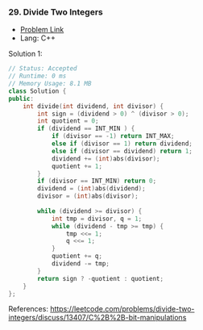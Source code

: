 ### 29. Divide Two Integers

- [Problem Link](https://leetcode.com/problems/divide-two-integers/)
- Lang: C++

Solution 1:
```c++
// Status: Accepted
// Runtime: 0 ms
// Memory Usage: 8.1 MB
class Solution {
public:
    int divide(int dividend, int divisor) {
        int sign = (dividend > 0) ^ (divisor > 0);
        int quotient = 0;
        if (dividend == INT_MIN ) {
            if (divisor == -1) return INT_MAX;
            else if (divisor == 1) return dividend;
            else if (divisor == dividend) return 1;
            dividend += (int)abs(divisor);
            quotient += 1;
        }
        if (divisor == INT_MIN) return 0;
        dividend = (int)abs(dividend);
        divisor = (int)abs(divisor);
        
        while (dividend >= divisor) {
            int tmp = divisor, q = 1;
            while (dividend - tmp >= tmp) {
                tmp <<= 1;
                q <<= 1;
            }
            quotient += q;
            dividend -= tmp;
        }
        return sign ? -quotient : quotient;
    }
};
```

References:
https://leetcode.com/problems/divide-two-integers/discuss/13407/C%2B%2B-bit-manipulations
